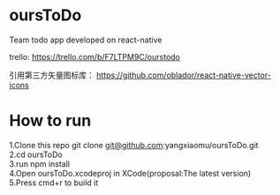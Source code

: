 # oursToDo
Team todo app
developed on react-native

trello: https://trello.com/b/F7LTPM9C/ourstodo

引用第三方矢量图标库：
https://github.com/oblador/react-native-vector-icons

# How to run
1.Clone this repo git clone git@github.com:yangxiaomu/oursToDo.git  
2.cd oursToDo  
3.run npm install  
4.Open oursToDo.xcodeproj in XCode(proposal:The latest version)  
5.Press cmd+r to build it  
